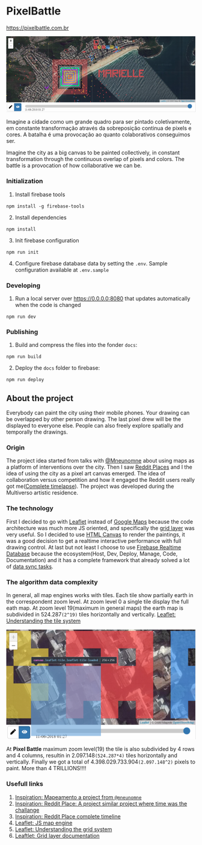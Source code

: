 
# PixelBattle
https://pixelbattle.com.br

![Screenshot](/screenshot.png)

Imagine a cidade como um grande quadro para ser pintado coletivamente, em constante transformação através da sobreposição continua de pixels e cores. A batalha é uma provocação ao quanto colaborativos conseguimos ser.

Imagine the city as a big canvas to be painted collectively, in constant transformation through the continuous overlap of pixels and colors. The battle is a provocation of how collaborative we can be.

### Initialization
1. Install firebase tools
```console
npm install -g firebase-tools
```
2. Install dependencies
```console
npm install
```
3. Init firebase configuration
```console
npm run init
```
4. Configure firebase database data by setting the ``.env``. Sample configuration available at ``.env.sample``

### Developing
1. Run a local server over https://0.0.0.0:8080 that updates automatically when the code is changed
```console
npm run dev
```

### Publishing
1. Build and compress the files into the fonder ``docs``: 
```console
npm run build
```

2. Deploy the ``docs`` folder to firebase: 
```console
npm run deploy
```



## About the project
Everybody can paint the city using their mobile phones. Your drawing can be overlapped by other person drawing. The last pixel drew will be the displayed to everyone else. People can also freely explore spatially and temporally the drawings.

### Origin
The project idea started from talks with [@Mneunomne](https://github.com/mneunomne) about using maps as a platform of interventions over the city.
Then I saw [Reddit Places](https://en.wikipedia.org/wiki/Place_(Reddit)) and I the idea of using the city as a pixel art canvas emerged. The idea of collaboration versus competition and how it engaged the Reddit users really got me([Complete timelapse](https://www.youtube.com/watch?v=RCAsY8kjE3w)).
The project was developed during the Multiverso artistic residence.

### The technology  
First I decided to go with [Leaflet](https://leafletjs.com) instead of [Google Maps](https://cloud.google.com/maps-platform/) because the code architecture was much more JS oriented, and specifically the [grid layer](https://leafletjs.com/reference-1.3.0.html#gridlayer) was very useful.
So I decided to use [HTML Canvas](https://developer.mozilla.org/docs/Web/API/Canvas_API) to render the paintings, it was a good decision to get a realtime interactive performance with full drawing control.
At last but not least I choose to use [Firebase Realtime Database](https://firebase.google.com/docs/database) because the ecosystem(Host, Dev, Deploy, Manage, Code, Documentation) and it has a complete framework that already solved a lot of [data sync tasks](https://firebase.google.com/docs/database/web/lists-of-data).

### The algorithm data complexity

In general, all map engines works with tiles. Each tile show partially earth in the correspondent zoom level.
At zoom level 0 a single tile display the full eath map.
At zoom level 19(maximum in general maps) the earth map is subdivided in 524.287```(2^19)``` tiles horizontally and vertically.
[Leaflet: Understanding the tile system](https://leafletjs.com/examples/extending/extending-2-layers.html)
 
![Grid System](/grid-system.png)
 
At **Pixel Battle** maximum zoom level(19) the tile is also subdivided by 4 rows and 4 columns, resultin in 2.097.148```(524.287*4)``` tiles horizontally and vertically.
Finally we got a total of 4.398.029.733.904```(2.097.148^2)``` pixels to paint. More than 4 TRILLIONS!!!!

  ### Usefull links
1. [Inspiration: Mapeamento a project from ```@mneunomne```](https://github.com/mneunomne/mapeamento/)
2. [Inspiration: Reddit Place: A project similar project where time was the challange](https://en.wikipedia.org/wiki/Place_(Reddit))
3. [Inspiration: Reddit Place complete timeline](https://www.youtube.com/watch?v=RCAsY8kjE3w)
4. [Leaflet: JS map engine](https://leafletjs.com/)
5. [Leaflet: Understanding the grid system](https://leafletjs.com/examples/extending/extending-2-layers.html)
6. [Leaftlet: Grid layer documentation](https://leafletjs.com/reference-1.3.0.html#gridlayer) 